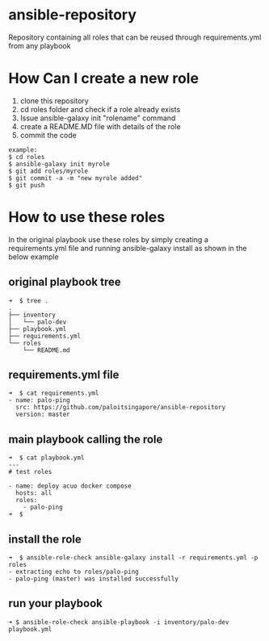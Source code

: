 # ansible-repository
Repository containing all roles that can be reused through requirements.yml from any playbook

# How Can I create a new role

1. clone this repository
2. cd roles folder and check if a role already exists
3. Issue ansible-galaxy init "rolename" command
4. create a README.MD file with details of the role
5. commit the code

```
example:
$ cd roles
$ ansible-galaxy init myrole
$ git add roles/myrole
$ git commit -a -m "new myrole added"
$ git push

```
# How to use these roles
In the original playbook use these roles by simply creating a requirements.yml file and running ansible-galaxy install as shown in the below example

## original playbook tree
```
➜  $ tree .
.
├── inventory
│   └── palo-dev
├── playbook.yml
├── requirements.yml
└── roles
    └── README.md

```
## requirements.yml file
```
➜  $ cat requirements.yml 
- name: palo-ping
  src: https://github.com/paloitsingapore/ansible-repository
  version: master
```
## main playbook calling the role
```
➜  $ cat playbook.yml 
---
# test roles

- name: deploy acuo docker compose
  hosts: all
  roles:
    - palo-ping
➜  $
```
## install the role
```
➜  $ ansible-role-check ansible-galaxy install -r requirements.yml -p roles 
- extracting echo to roles/palo-ping
- palo-ping (master) was installed successfully

```
## run your playbook
```
➜ $ ansible-role-check ansible-playbook -i inventory/palo-dev playbook.yml   
```
